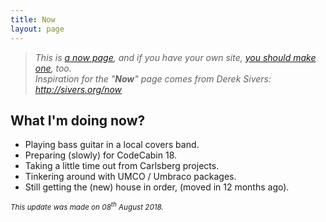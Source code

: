 ```yaml
---
title: Now
layout: page
---
```


> _This is [a now page](http://nownownow.com/about), and if you have your own site, [you should make one](http://nownownow.com/about), too._<br>
> _Inspiration for the "**Now**" page comes from Derek Sivers: <http://sivers.org/now>_

## What I'm doing now?

* Playing bass guitar in a local covers band.
* Preparing (slowly) for CodeCabin 18.
* Taking a little time out from Carlsberg projects.
* Tinkering around with UMCO / Umbraco packages.
* Still getting the (new) house in order, (moved in 12 months ago).

<small>_This update was made on 08<sup>th</sup> August 2018._</small>
